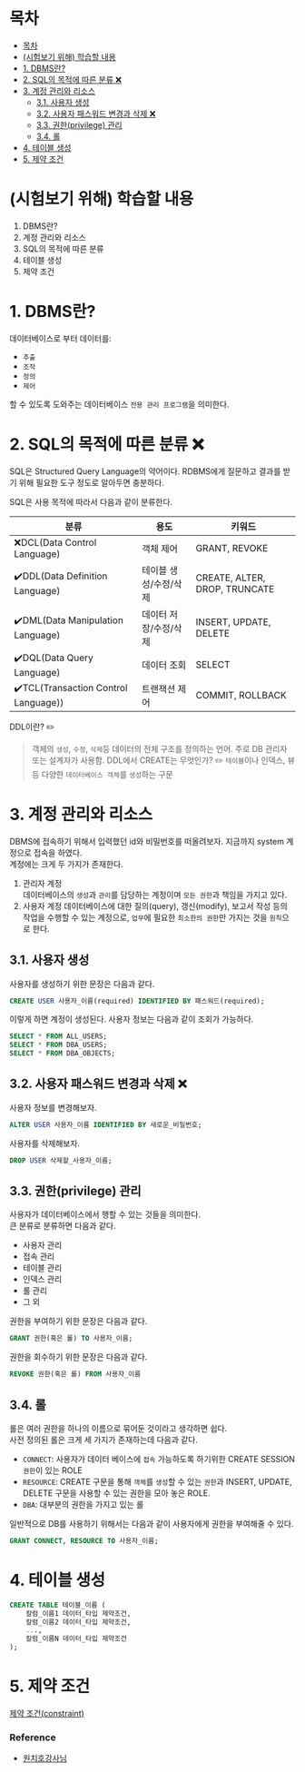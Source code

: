 # 목차

- [목차](#목차)
- [(시험보기 위해) 학습할 내용](#시험보기-위해-학습할-내용)
- [1. DBMS란?](#1-dbms란)
- [2. SQL의 목적에 따른 분류 ❌](#2-sql의-목적에-따른-분류-)
- [3. 계정 관리와 리소스](#3-계정-관리와-리소스)
  - [3.1. 사용자 생성](#31-사용자-생성)
  - [3.2. 사용자 패스워드 변경과 삭제 ❌](#32-사용자-패스워드-변경과-삭제-)
  - [3.3. 권한(privilege) 관리](#33-권한privilege-관리)
  - [3.4. 롤](#34-롤)
- [4. 테이블 생성](#4-테이블-생성)
- [5. 제약 조건](#5-제약-조건)

# (시험보기 위해) 학습할 내용

1. DBMS란?
2. 계정 관리와 리소스
3. SQL의 목적에 따른 분류
4. 테이블 생성
5. 제약 조건

# 1. DBMS란?

데이터베이스로 부터 데이터를:  

- `추출`
- `조작`
- `정의`
- `제어`

할 수 있도록 도와주는 데이터베이스 `전용 관리 프로그램`을 의미한다.  

# 2. SQL의 목적에 따른 분류 ❌

SQL은 Structured Query Language의 약어이다. RDBMS에게 질문하고 결과를 받기 위해 필요한 도구 정도로 알아두면 충분하다.  

SQL은 사용 목적에 따라서 다음과 같이 분류한다.  

|분류|용도|키워드|
|-|-|-|
|❌DCL(Data Control Language)|객체 제어|GRANT, REVOKE|
|✔️DDL(Data Definition Language)|테이블 생성/수정/삭제|CREATE, ALTER, DROP, TRUNCATE|
|✔️DML(Data Manipulation Language)|데이터 저장/수정/삭제|INSERT, UPDATE, DELETE|
|✔️DQL(Data Query Language)|데이터 조회|SELECT|
|✔️TCL(Transaction Control Language))|트랜잭션 제어|COMMIT, ROLLBACK|

DDL이란? ✏️
> 객체의 `생성`, `수정`, `삭제`등 데이터의 전체 구조를 정의하는 언어. 주로 DB 관리자 또는 설계자가 사용함.
DDL에서 CREATE는 무엇인가? ✏️
> `테이블`이나 인덱스, 뷰 등 다양한 `데이터베이스 객체`를 `생성`하는 구문
# 3. 계정 관리와 리소스

DBMS에 접속하기 위해서 입력했던 id와 비밀번호를 떠올려보자. 지금까지 system 계정으로 접속을 하였다.  
계정에는 크게 두 가지가 존재한다.  

1. 관리자 계정  
    데이터베이스의 `생성`과 `관리`를 담당하는 계정이며 `모든 권한`과 책임을 가지고 있다.  
2. 사용자 계정
    데이터베이스에 대한 질의(query), 갱신(modify), 보고서 작성 등의 작업을 수행할 수 있는 계정으로, `업무`에 필요한 `최소한의 권한`만 가지는 것을 `원칙`으로 한다.  

## 3.1. 사용자 생성

사용자를 생성하기 위한 문장은 다음과 같다.  

```sql
CREATE USER 사용자_이름(required) IDENTIFIED BY 패스워드(required);
```

이렇게 하면 계정이 생성된다. 사용자 정보는 다음과 같이 조회가 가능하다.  

```sql
SELECT * FROM ALL_USERS;
SELECT * FROM DBA_USERS;
SELECT * FROM DBA_OBJECTS;
```
## 3.2. 사용자 패스워드 변경과 삭제 ❌

사용자 정보를 변경해보자.  

```sql
ALTER USER 사용자_이름 IDENTIFIED BY 새로운_비밀번호;
```

사용자를 삭제해보자.  

```sql
DROP USER 삭제할_사용자_이름;
```

## 3.3. 권한(privilege) 관리

사용자가 데이터베이스에서 행할 수 있는 것들을 의미한다.  
큰 분류로 분류하면 다음과 같다.  

- 사용자 관리
- 접속 관리
- 테이블 관리
- 인덱스 관리
- 롤 관리
- 그 외

권한을 부여하기 위한 문장은 다음과 같다.  

```sql
GRANT 권한(혹은 롤) TO 사용자_이름;
```

권한을 회수하기 위한 문장은 다음과 같다.  

```sql
REVOKE 권한(혹은 롤) FROM 사용자_이름
```

## 3.4. 롤

롤은 여러 권한을 하나의 이름으로 묶어둔 것이라고 생각하면 쉽다.  
사전 정의된 롤은 크게 세 가지가 존재하는데 다음과 같다.  

- `CONNECT`: 사용자가 데이터 베이스에 `접속` 가능하도록 하기위한 CREATE SESSION `권한`이 있는 ROLE
- `RESOURCE`: CREATE 구문을 통해 `객체`를 `생성`할 수 있는 `권한`과 INSERT, UPDATE, DELETE 구문을 사용할 수 있는 권한을 모아 놓은 ROLE.
- `DBA`: 대부분의 권한을 가지고 있는 롤

일반적으로 DB를 사용하기 위해서는 다음과 같이 사용자에게 권한을 부여해줄 수 있다.  

```sql
GRANT CONNECT, RESOURCE TO 사용자_이름;
```

# 4. 테이블 생성

```sql
CREATE TABLE 테이블_이름 (
    칼럼_이름1 데이터_타입 제약조건,
    칼럼_이름2 데이터_타입 제약조건,
    ...,
    칼럼_이름N 데이터_타입 제약조건
);
```

# 5. 제약 조건

[제약 조건(constraint)](https://github.com/withColinSong/Programming/blob/master/03.Academy/04.Oracle/CONSTRAINTEx.md)


### Reference
- [원치호강사님](https://github.com/hyeyoom/kh-lecture-2020/blame/master/database/3.%20%EC%A1%B0%ED%9A%8C%20-%20SELECT.md)
